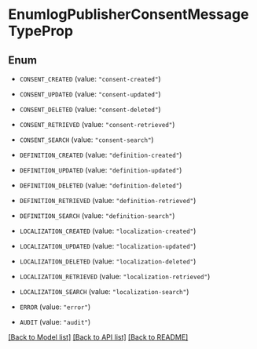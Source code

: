# EnumlogPublisherConsentMessageTypeProp

## Enum


* `CONSENT_CREATED` (value: `"consent-created"`)

* `CONSENT_UPDATED` (value: `"consent-updated"`)

* `CONSENT_DELETED` (value: `"consent-deleted"`)

* `CONSENT_RETRIEVED` (value: `"consent-retrieved"`)

* `CONSENT_SEARCH` (value: `"consent-search"`)

* `DEFINITION_CREATED` (value: `"definition-created"`)

* `DEFINITION_UPDATED` (value: `"definition-updated"`)

* `DEFINITION_DELETED` (value: `"definition-deleted"`)

* `DEFINITION_RETRIEVED` (value: `"definition-retrieved"`)

* `DEFINITION_SEARCH` (value: `"definition-search"`)

* `LOCALIZATION_CREATED` (value: `"localization-created"`)

* `LOCALIZATION_UPDATED` (value: `"localization-updated"`)

* `LOCALIZATION_DELETED` (value: `"localization-deleted"`)

* `LOCALIZATION_RETRIEVED` (value: `"localization-retrieved"`)

* `LOCALIZATION_SEARCH` (value: `"localization-search"`)

* `ERROR` (value: `"error"`)

* `AUDIT` (value: `"audit"`)


[[Back to Model list]](../README.md#documentation-for-models) [[Back to API list]](../README.md#documentation-for-api-endpoints) [[Back to README]](../README.md)


